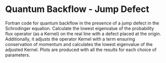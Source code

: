 # Quantum Backflow - Jump Defect
Fortran code for quantum backflow in the presence of a jump defect in the Schrodinger equation.
Calculate the lowest eigenvalue of the probability flux operator (as a Kernel)
on the real line with a defect placed at the origin. Additionally, it adjusts the operator Kernel with
a term ensuring conservation of momentum and calculates the lowest eigenvalue of the adjusted Kernel.
Plots are produced with all the results for each choice of parameters.
